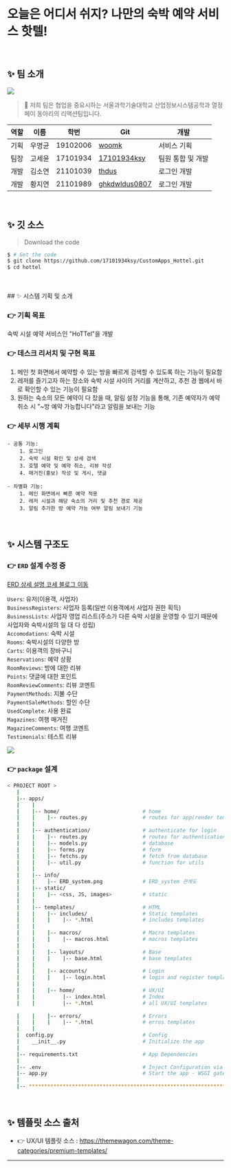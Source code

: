 # 오늘은 어디서 쉬지? 나만의 숙박 예약 서비스 핫텔!

<br />

## ✨ 팀 소개

<img src="https://user-images.githubusercontent.com/88478829/186391655-470d1ac5-a34a-4dfa-b7ae-0d5754631c91.png" width="width 50%" height="height 50%"> </image>
<br/>
> 🚀 저희 팀은 협업을 중요시하는 서울과학기술대학교 산업정보시스템공학과 열정페이 동아리의 리액션팀입니다.

역할|이름|학번|Git|개발|
---|---|---|---|---|
기획|우명균|19102006|[woomk](https://github.com/woomk)|서비스 기획
팀장|고세윤|17101934|[17101934ksy](https://github.com/17101934ksy)|팀원 통합 및 개발
개발|김소연|21101039|[thdus](https://github.com/thdus)|로그인 개발
개발|황지연|21101989|[ghkdwldus0807](https://github.com/ghkdwldus0807)|로그인 개발
<br/>


## ✨ 깃 소스 

> Download the code 

```bash
$ # Get the code
$ git clone https://github.com/17101934ksy/CustomApps_Hottel.git
$ cd hottel
```
<br />
<br />
## ✨ 시스템 기획 및 소개

### 👉 기획 목표

숙박 시설 예약 서비스인 "HoTTel"을 개발

### 👉 데스크 리서치 및 구현 목표

1. 메인 첫 화면에서 예약할 수 있는 방을 빠르게 검색할 수 있도록 하는 기능이 필요함
2. 레저를 즐기고자 하는 장소와 숙박 시설 사이의 거리를 계산하고, 추천 경 웹에서 바로 확인할 수 있는 기능이 필요함
3. 원하는 숙소의 모든 예약이 다 찼을 때, 알림 설정 기능을 통해, 기존 예약자가 예약 취소 시 "~방 예약 가능합니다"라고 알림을 보내는 기능

  
### 👉 세부 시행 계획

	- 공통 기능:
		1. 로그인
		2. 숙박 시설 확인 및 상세 검색
		3. 호텔 예약 및 예약 취소, 리뷰 작성
		4. 매거진(홍보) 작성 및 게시, 댓글
	
	- 차별화 기능:
		1. 메인 화면에서 빠른 예약 적용
		2. 레저 시설과 해당 숙소의 거리 및 추천 경로 제공
		3. 알림 추가한 방 예약 가능 여부 알림 보내기 기능
		

<br />

## ✨ 시스템 구조도

### 👉 `ERD` 설계 수정 중 

<a href="https://blog.naver.com/ksyn1611/222865796474"> ERD 상세 설명 코세 블로그 이동 <a/>

`Users`: 유저(이용객, 사업자)<br />
`BusinessRegisters`: 사업자 등록(일반 이용객에서 사업자 권한 획득)<br />
`BusinessLists`: 사업자 영업 리스트(주소가 다른 숙박 시설을 운영할 수 있기 때문에 사업자와 숙박시설의 일 대 다 성립)<br />
`Accomodations`: 숙박 시설<br />
`Rooms`: 숙박시설의 다양한 방<br />
`Carts`: 이용객의 장바구니<br />
`Reservations`: 예약 상황<br />
`RoomReviews`: 방에 대한 리뷰<br />
`Points`: 댓글에 대한 포인트<br />
`RoomReviewComments`: 리뷰 코멘트<br />
`PaymentMethods`: 지불 수단 <br/>
`PaymentSaleMethods`: 할인 수단 <br/>
`UsedComplete`: 사용 완료 <br/>
`Magazines`: 여행 매거진<br />
`MagazineComments`: 여행 코멘트<br />
`Testimonials`: 테스트 리뷰 <br />

<img src = "https://user-images.githubusercontent.com/88478829/188262699-44628000-6038-4bfe-9a62-8b658b4f02a8.png" width="width 50%" height="height 50%">

### 👉 `package` 설계 

```bash
< PROJECT ROOT >
   |
   |-- apps/
   |    |
   |    |-- home/                           # home
   |    |    |-- routes.py                  # routes for app(render templates, fetch data etc...)
   |    |
   |    |-- authentication/                 # authenticate for login
   |    |    |-- routes.py                  # routes for authentication 
   |    |    |-- models.py                  # database
   |    |    |-- forms.py                   # form
   |    |    |-- fetchs.py                  # fetch from database
   |    |    |-- util.py                    # function for utils 
   |    |
   |    |-- info/
   |    |    |-- ERD_system.png             # ERD_system 관계도
   |    |-- static/
   |    |    |-- <css, JS, images>          # static
   |    |
   |    |-- templates/                      # HTML
   |    |    |-- includes/                  # Static templates
   |    |    |    |-- *.html                # includes templates
   |    |    
   |    |    |-- macros/                    # Macro templates
   |    |    |    |-- macros.html           # macros templates
   |    |    
   |    |    |-- layouts/                   # Base
   |    |    |    |-- base.html             # base templates
   |    |        
   |    |    |-- accounts/                  # Login
   |    |    |    |-- login.html            # login and register templates
   |    |       
   |    |    |-- home/                      # UX/UI
   |    |         |-- index.html            # Index
   |    |         |-- *.html                # all UX/UI templates
   
   |    |    |-- errors/                    # Errors
   |    |    |    |-- *.html                # erros templates    
   |    |    
   |  config.py                             # Config
   |    __init__.py                         # Initialize the app
   |
   |-- requirements.txt                     # App Dependencies
   |
   |-- .env                                 # Inject Configuration via Environment
   |-- app.py                               # Start the app - WSGI gateway
   |
   |-- ************************************************************************
```

<br />

## ✨ 템플릿 소스 출처

- 👉 UX/UI 템플릿 소스 : https://themewagon.com/theme-categories/premium-templates/

---




